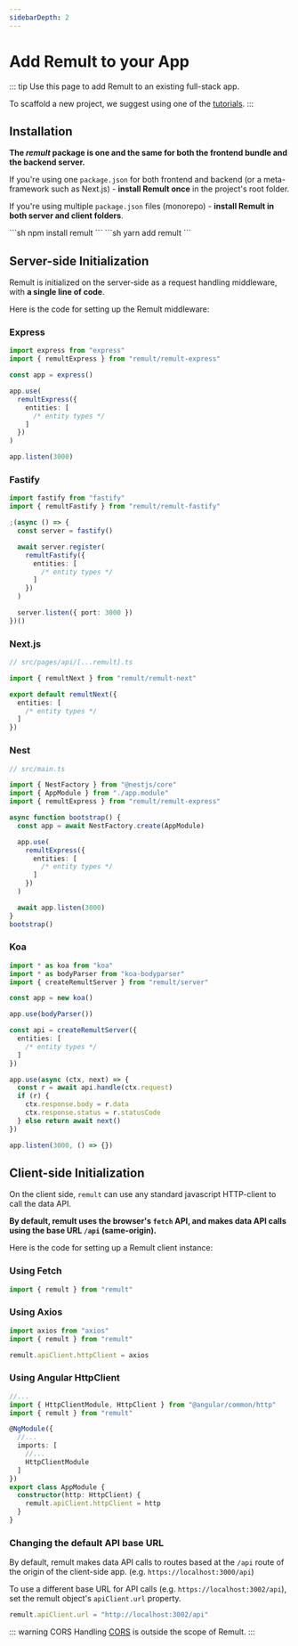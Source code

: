 ```yaml
---
sidebarDepth: 2
---
```


# Add Remult to your App

::: tip Use this page to add Remult to an existing full-stack app.

To scaffold a new project, we suggest using one of the [tutorials](../docs/#learn-by-doing).
:::

## Installation

**The _remult_ package is one and the same for both the frontend bundle and the backend server.**

If you're using one `package.json` for both frontend and backend (or a meta-framework such as Next.js) - **install Remult once** in the project's root folder.

If you're using multiple `package.json` files (monorepo) - **install Remult in both server and client folders**.

<code-group>
<code-block title="npm">
```sh
npm install remult
```
</code-block>

<code-block title="yarn">
```sh
yarn add remult
```
</code-block>
</code-group>

## Server-side Initialization

Remult is initialized on the server-side as a request handling middleware, with **a single line of code**.

Here is the code for setting up the Remult middleware:

### Express

```ts
import express from "express"
import { remultExpress } from "remult/remult-express"

const app = express()

app.use(
  remultExpress({
    entities: [
      /* entity types */
    ]
  })
)

app.listen(3000)
```

### Fastify

```ts
import fastify from "fastify"
import { remultFastify } from "remult/remult-fastify"

;(async () => {
  const server = fastify()

  await server.register(
    remultFastify({
      entities: [
        /* entity types */
      ]
    })
  )

  server.listen({ port: 3000 })
})()
```

### Next.js

```ts
// src/pages/api/[...remult].ts

import { remultNext } from "remult/remult-next"

export default remultNext({
  entities: [
    /* entity types */
  ]
})
```

### Nest

```ts
// src/main.ts

import { NestFactory } from "@nestjs/core"
import { AppModule } from "./app.module"
import { remultExpress } from "remult/remult-express"

async function bootstrap() {
  const app = await NestFactory.create(AppModule)

  app.use(
    remultExpress({
      entities: [
        /* entity types */
      ]
    })
  )

  await app.listen(3000)
}
bootstrap()
```

### Koa

```ts
import * as koa from "koa"
import * as bodyParser from "koa-bodyparser"
import { createRemultServer } from "remult/server"

const app = new koa()

app.use(bodyParser())

const api = createRemultServer({
  entities: [
    /* entity types */
  ]
})

app.use(async (ctx, next) => {
  const r = await api.handle(ctx.request)
  if (r) {
    ctx.response.body = r.data
    ctx.response.status = r.statusCode
  } else return await next()
})

app.listen(3000, () => {})
```

## Client-side Initialization

On the client side, `remult` can use any standard javascript HTTP-client to call the data API.

**By default, remult uses the browser's `fetch` API, and makes data API calls using the base URL `/api` (same-origin).**

Here is the code for setting up a Remult client instance:

### Using Fetch

```ts
import { remult } from "remult"
```

### Using Axios

```ts
import axios from "axios"
import { remult } from "remult"

remult.apiClient.httpClient = axios
```

### Using Angular HttpClient

```ts
//...
import { HttpClientModule, HttpClient } from "@angular/common/http"
import { remult } from "remult"

@NgModule({
  //...
  imports: [
    //...
    HttpClientModule
  ]
})
export class AppModule {
  constructor(http: HttpClient) {
    remult.apiClient.httpClient = http
  }
}
```

### Changing the default API base URL

By default, remult makes data API calls to routes based at the `/api` route of the origin of the client-side app. (e.g. `https://localhost:3000/api`)

To use a different base URL for API calls (e.g. `https://localhost:3002/api`), set the remult object's `apiClient.url` property.

```ts
remult.apiClient.url = "http://localhost:3002/api"
```

::: warning CORS
Handling [CORS](https://developer.mozilla.org/en-US/docs/Web/HTTP/CORS) is outside the scope of Remult.
:::
